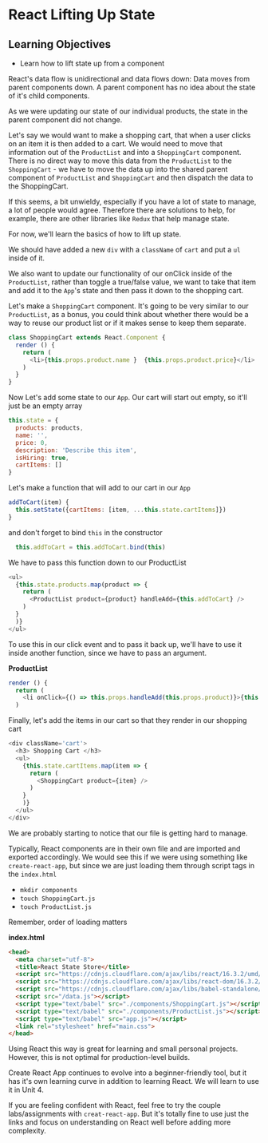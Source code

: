 # React Lifting Up State

## Learning Objectives
 - Learn how to lift state up from a component

React's data flow is unidirectional and data flows down: Data moves from parent components down. A parent component has no idea about the state of it's child components.

As we were updating our state of our individual products, the state in the parent component did not change.

Let's say we would want to make a shopping cart, that when a user clicks on an item it is then added to a cart. We would need to move that information out of the `ProductList` and into a `ShoppingCart` component. There is no direct way to move this data from the `ProductList` to the `ShoppingCart` - we have to move the data up into the shared parent component of `ProductList` and `ShoppingCart` and then dispatch the data to the ShoppingCart.

If this seems, a bit unwieldy, especially if you have a lot of state to manage, a lot of people would agree. Therefore there are solutions to help, for example, there are other libraries like `Redux` that help manage state.

For now, we'll learn the basics of how to lift up state.

We should have added a new `div` with a `className` of `cart` and put a `ul` inside of it.

We also want to update our functionality of our onClick inside of the `ProductList`, rather than toggle a true/false value, we want to take that item and add it to the `App`'s state and then pass it down to the shopping cart.

Let's make a `ShoppingCart` component. It's going to be very similar to our `ProductList`, as a bonus, you could think about whether there would be a way to reuse our product list or if it makes sense to keep them separate.

```js
class ShoppingCart extends React.Component {
  render () {
    return (
      <li>{this.props.product.name }  {this.props.product.price}</li>
    )
  }
}

```

Now Let's add some state to our `App`. Our cart will start out empty, so it'll just be an empty array

```js
this.state = {
  products: products,
  name: '',
  price: 0,
  description: 'Describe this item',
  isHiring: true,
  cartItems: []
}
```

Let's make a function that will add to our cart in our `App`

```js
addToCart(item) {
  this.setState({cartItems: [item, ...this.state.cartItems]})
}
```
and don't forget to bind `this` in the constructor

```js
  this.addToCart = this.addToCart.bind(this)
```
We have to pass this function down to our ProductList

```js
<ul>
  {this.state.products.map(product => {
    return (
      <ProductList product={product} handleAdd={this.addToCart} />
    )
  }
  )}
</ul>
```

To use this in our click event and to pass it back up, we'll have to use it inside another function, since we have to pass an argument.

**ProductList**

```js
render () {
  return (
    <li onClick={() => this.props.handleAdd(this.props.product)}>{this.props.product.name }  {this.props.product.price} {this.state.inShoppingCart ? <span> is in the shopping cart! </span> : ''}</li>
  )
```

Finally, let's add the items in our cart so that they render in our shopping cart

```js
<div className='cart'>
  <h3> Shopping Cart </h3>
  <ul>
    {this.state.cartItems.map(item => {
      return (
        <ShoppingCart product={item} />
      )
    }
    )}
  </ul>
</div>
```

We are probably starting to notice that our file is getting hard to manage.

Typically, React components are in their own file and are imported and exported accordingly. We would see this if we were using something like `create-react-app`, but since we are just loading them through script tags in the `index.html`

- `mkdir components`
- `touch ShoppingCart.js`
- `touch ProductList.js`

Remember, order of loading matters

**index.html**

```html
<head>
  <meta charset="utf-8">
  <title>React State Store</title>
  <script src="https://cdnjs.cloudflare.com/ajax/libs/react/16.3.2/umd/react.production.min.js"></script>
  <script src="https://cdnjs.cloudflare.com/ajax/libs/react-dom/16.3.2/umd/react-dom.production.min.js"></script>
  <script src="https://cdnjs.cloudflare.com/ajax/libs/babel-standalone/6.26.0/babel.min.js"></script>
  <script src="/data.js"></script>
  <script type="text/babel" src="./components/ShoppingCart.js"></script>
  <script type="text/babel" src="./components/ProductList.js"></script>
  <script type="text/babel" src="app.js"></script>
  <link rel="stylesheet" href="main.css">
</head>
```


Using React this way is great for learning and small personal projects. However, this is not optimal for production-level builds.

Create React App continues to evolve into a beginner-friendly tool, but it has it's own learning curve in addition to learning React. We will learn to use it in Unit 4. 

If you are feeling confident with React, feel free to try the couple labs/assignments with `creat-react-app`. But it's totally fine to use just the links and focus on understanding on React well before adding more complexity.

